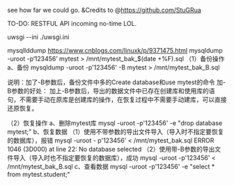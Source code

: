 see how far we could go.
&Credits to @https://github.com/StuGRua

TO-DO:
RESTFUL API incoming no-time LOL.


uwsgi --ini ./uwsgi.ini

mysqllddump https://www.cnblogs.com/linuxk/p/9371475.html mysqldump -uroot -p‘123456’ mytest > /mnt/mytest_bak_$(date +%F).sql （1）备份操作 a、备份 mysqldump -uroot -p'123456' -B mytest > /mnt/mytest_bak_B.sql

说明：加了-B参数后，备份文件中多的Create database和use mytest的命令 加-B参数的好处： 加上-B参数后，导出的数据文件中已存在创建库和使用库的语句，不需要手动在原库是创建库的操作，在恢复过程中不需要手动建库，可以直接还原恢复。

（2）恢复操作 a、删除mytest库 mysql -uroot -p'123456' -e "drop database mytest;" b、恢复数据 （1）使用不带参数的导出文件导入（导入时不指定要恢复的数据库），报错 mysql -uroot - p'123456' < /mnt/mytest_bak.sql
ERROR 1046 (3D000) at line 22: No database selected （2）使用带-B参数的导出文件导入（导入时也不指定要恢复的数据库），成功 mysql -uroot -p'123456' < /mnt/mytest_bak_B.sql c、查看数据 mysql -uroot -p'123456' -e "select * from mytest.student;"
